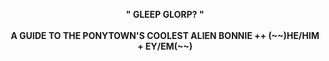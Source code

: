 <p align="center"> <b>" GLEEP GLORP? "<b/> <br><br> <b>A GUIDE TO THE PONYTOWN'S COOLEST ALIEN<b/>
BONNIE ++ (~~)HE/HIM + EY/EM(~~) </p>
 
